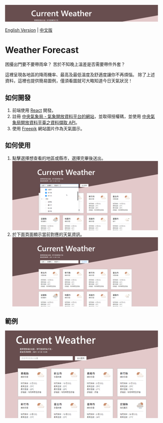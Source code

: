 ![image](https://github.com/sherry-huang/weather/blob/main/banner.png)

[English Version](https://github.com/sherry-huang/weather/blob/main/README.md) | [中文版](https://github.com/sherry-huang/weather/blob/main/README.zh-TW.md)

# Weather Forecast

困擾出門要不要帶雨傘？
苦於不知晚上溫差是否需要帶件外套？

這裡呈現各地區的降雨機率、最高及最低溫度及舒適度讓你不再煩惱。
除了上述資料，這裡也提供簡易圖例，僅須看圖就可大略知道今日天氣狀況！

## 如何開發

1. 前端使用 [React](https://zh-hant.reactjs.org/) 開發。
2. 註冊 [中央氣象局 - 氣象開放資料平台的網站](https://opendata.cwb.gov.tw/index)，並取得授權碼，並使用 [中央氣象局開放資料平臺之資料擷取 API](https://opendata.cwb.gov.tw/dist/opendata-swagger.html)。
3. 使用 [Freepik](https://www.freepik.com/) 網站圖片作為天氣圖示。

## 如何使用

1. 點擊選擇想查看的地區或縣市，選擇完畢後送出。
![image](https://github.com/sherry-huang/weather/blob/main/select.png)
2. 於下面頁面顯示當前對應的天氣資訊。
![image](https://github.com/sherry-huang/weather/blob/main/result.png)

## 範例

![gif](https://github.com/sherry-huang/weather/blob/main/introduction.gif)